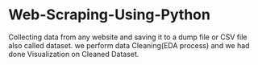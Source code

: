 # Web-Scraping-Using-Python
 Collecting data from any website and saving it to a dump file or CSV file also called dataset. we perform data Cleaning(EDA process) and we had done Visualization on Cleaned Dataset.
